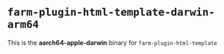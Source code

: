 # `farm-plugin-html-template-darwin-arm64`

This is the **aarch64-apple-darwin** binary for `farm-plugin-html-template`
